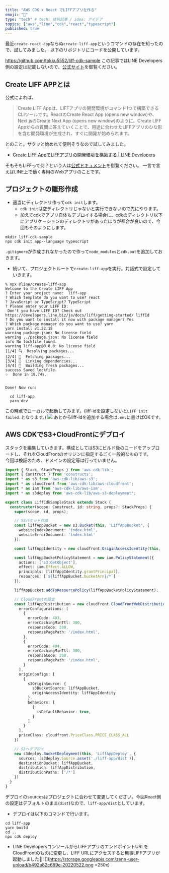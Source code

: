 ```yaml
---
title: "AWS CDK x React でLIFFアプリを作る"
emoji: "📑"
type: "tech" # tech: 技術記事 / idea: アイデア
topics: ["aws","line","cdk","react","typescript"]
published: true
---
```


最近`create-react-app`ならぬ`create-liff-app`というコマンドの存在を知ったので、試してみました。
以下のリポジトリにコードを公開しています。

https://github.com/tokku5552/liff-cdk-sample
この記事ではLINE Developers側の設定は記載しないので、[公式サイト](https://developers.line.biz/ja/docs/liff/)を御覧ください。

## Create LIFF APPとは
公式によれば、
> Create LIFF Appは、LIFFアプリの開発環境がコマンド1つで構築できるCLIツールです。ReactのCreate React App (opens new window)や、Next.jsのCreate Next App (opens new window)のように、Create LIFF Appからの質問に答えていくことで、用途に合わせたLIFFアプリのひな形を含む開発環境が生成され、すぐに開発が始められます。

とのこと。サクッと始めれて便利そうなので試してみました。
- [Create LIFF AppでLIFFアプリの開発環境を構築する | LINE Developers](https://developers.line.biz/ja/docs/liff/cli-tool-create-liff-app/)

そもそもLIFFって何？という人は[公式ドキュメント](https://developers.line.biz/ja/docs/liff/overview/)を御覧ください。
一言で言えばLINE上で動く専用のWebアプリのことです。

## プロジェクトの雛形作成
- 適当にディレクトリ作って`cdk init`します。
  - `cdk init`は空ディレクトリじゃないと実行できないので先にやります。
  - 加えてcdkでアプリ自体もデプロイする場合に、cdkのディレクトリ以下にアプリケーションのディレクトリがあったほうが都合が良いので、今回もそのようにします。
```
mkdir liff-cdk-sample
npx cdk init app--language typescript
```
`.gitignore`が作成されなかったので作って`node_modules`と`cdk.out`を追加しておきます。
- 続いて、プロジェクトルートで`create-liff-app`を実行。対話式で設定していきます。
```vim:
% npx @line/create-liff-app
Welcome to the Create LIFF App
? Enter your project name:  liff-app
? Which template do you want to use? react
? JavaScript or TypeScript? TypeScript
? Please enter your LIFF ID: 
 Don't you have LIFF ID? Check out https://developers.line.biz/ja/docs/liff/getting-started/ liffId
? Do you want to install it now with package manager? Yes
? Which package manager do you want to use? yarn
yarn install v1.22.18
warning package.json: No license field
warning ../package.json: No license field
info No lockfile found.
warning liff-app@0.0.0: No license field
[1/4] 🔍  Resolving packages...
[2/4] 🚚  Fetching packages...
[3/4] 🔗  Linking dependencies...
[4/4] 🔨  Building fresh packages...
success Saved lockfile.
✨  Done in 18.74s.


Done! Now run: 

  cd liff-app
  yarn dev
```
この時点でローカルで起動してみます。(liff-idを設定しないと`LIFF init failed.`となります。)
![](https://storage.googleapis.com/zenn-user-upload/1e38b114ba90-20220522.png)
あとからliff-idを追加する場合は`.env`に書けばOKです。

## AWS CDKでS3+CloudFrontにデプロイ
スタックを編集していきます。構成としてはS3にビルド後のコードをアップロードし、それをCloudFrontのオリジンに指定するごく一般的なものです。  
今回は検証のため、ドメインの設定等は行っていません。
```typescript:lib/liff-cdk-sample-stack.ts
import { Stack, StackProps } from 'aws-cdk-lib';
import { Construct } from 'constructs';
import * as s3 from 'aws-cdk-lib/aws-s3';
import * as cloudfront from 'aws-cdk-lib/aws-cloudfront';
import * as iam from 'aws-cdk-lib/aws-iam';
import * as s3deploy from 'aws-cdk-lib/aws-s3-deployment';

export class LiffCdkSampleStack extends Stack {
  constructor(scope: Construct, id: string, props?: StackProps) {
    super(scope, id, props);

    // S3バケット作成
    const liffAppBucket = new s3.Bucket(this, 'LiffAppBucket', {
      websiteIndexDocument: 'index.html',
      websiteErrorDocument: 'index.html'
    });

    const liffAppIdentity = new cloudfront.OriginAccessIdentity(this, 'LiffAppIdentity');

    const liffAppBucketPolicyStatement = new iam.PolicyStatement({
      actions: ['s3:GetObject'],
      effect: iam.Effect.ALLOW,
      principals: [liffAppIdentity.grantPrincipal],
      resources: [`${liffAppBucket.bucketArn}/*`]
    });

    liffAppBucket.addToResourcePolicy(liffAppBucketPolicyStatement);

    // CloudFrontの設定
    const liffAppDistribution = new cloudfront.CloudFrontWebDistribution(this, 'LiffAppDistribution', {
      errorConfigurations: [
        {
          errorCode: 403,
          errorCachingMinTtl: 300,
          responseCode: 200,
          responsePagePath: '/index.html',
        },
        {
          errorCode: 404,
          errorCachingMinTtl: 300,
          responseCode: 200,
          responsePagePath: '/index.html',
        }
      ],
      originConfigs: [
        {
          s3OriginSource: {
            s3BucketSource: liffAppBucket,
            originAccessIdentity: liffAppIdentity
          },
          behaviors: [
            {
              isDefaultBehavior: true,
            }
          ]
        }
      ],
      priceClass: cloudfront.PriceClass.PRICE_CLASS_ALL
    })

    // S3へデプロイ
    new s3deploy.BucketDeployment(this, 'LiffAppDeploy', {
      sources: [s3deploy.Source.asset('./liff-app/dist')],
      destinationBucket: liffAppBucket,
      distribution: liffAppDistribution,
      distributionPaths: ['/*']
    })
  }
}
```

デプロイのsourcesはプロジェクトに合わせて変更してください。今回React側の設定はデフォルトのまま(`dist`)なので、`liff-app/dist`としています。

- デプロイは以下のコマンドで行います。
```shell:
cd liff-app
yarn build
cd ..
npx cdk deploy
```

- LINE DevelopersコンソールからLIFFアプリのエンドポイントURLをCloudFrontのものに変更し、LIFF URLにアクセスすると無事LIFFアプリが起動しました🎉
![](https://storage.googleapis.com/zenn-user-upload/b492a82c669e-20220522.png =250x)